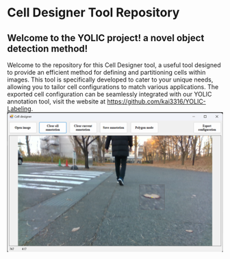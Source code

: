 # Cell Designer Tool Repository
## Welcome to the YOLIC project! a novel object detection method!
Welcome to the repository for this Cell Designer tool, a useful tool designed to provide an efficient method for defining and partitioning cells within images. This tool is specifically developed to cater to your unique needs, allowing you to tailor cell configurations to match various applications.
The exported cell configuration can be seamlessly integrated with our YOLIC annotation tool, visit the website at https://github.com/kai3316/YOLIC-Labeling.
![image](https://github.com/kai3316/Cell-designer/blob/master/tool.png)




